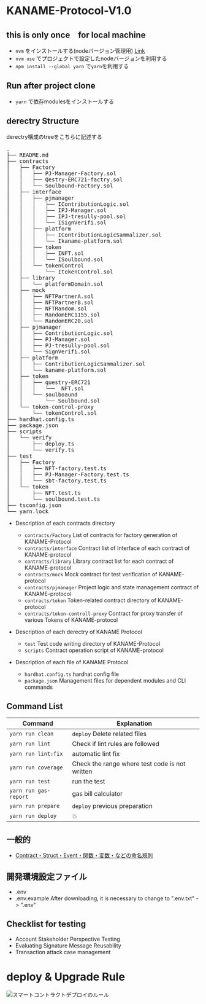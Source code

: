# KANAME-Protocol-V1.0

## this is only once　for local machine
- `nvm` をインストールする(nodeバージョン管理用) [Link](https://github.com/nvm-sh/nvm)
- `nvm use` でプロジェクトで設定したnodeバージョンを利用する
- `npm install --global yarn` で`yarn`を利用する

## Run after project clone
- `yarn` で依存modulesをインストールする

## derectry Structure
derectry構成のtreeをこちらに記述する
<pre>
.
├── README.md
├── contracts
│   ├── Factory
│   │   ├── PJ-Manager-Factory.sol
│   │   ├── Qestry-ERC721-factry.sol
│   │   └── Soulbound-Factory.sol
│   ├── interface
│   │   ├── pjmanager
│   │   │   ├── IContributionLogic.sol
│   │   │   ├── IPJ-Manager.sol
│   │   │   ├── IPJ-tresully-pool.sol
│   │   │   └── ISignVerifi.sol
│   │   ├── platform
│   │   │   ├── IContributionLogicSammalizer.sol
│   │   │   └── Ikaname-platform.sol
│   │   ├── token
│   │   │   ├── INFT.sol
│   │   │   └── ISoulbound.sol
│   │   └── tokenControl
│   │       └── ItokenControl.sol
│   ├── library
│   │   └── platformDomain.sol
│   ├── mock
│   │   ├── NFTPartnerA.sol
│   │   ├── NFTPartnerB.sol
│   │   ├── NFTRandom.sol
│   │   ├── RandomERC1155.sol
│   │   └── RandomERC20.sol
│   ├── pjmanager
│   │   ├── ContributionLogic.sol
│   │   ├── PJ-Manager.sol
│   │   ├── PJ-tresully-pool.sol
│   │   └── SignVerifi.sol
│   ├── platform
│   │   ├── ContributionLogicSammalizer.sol
│   │   └── kaname-platform.sol
│   ├── token
│   │   ├── questry-ERC721
│   │   │   └──  NFT.sol
│   │   └── soulboaund
│   │       └── Soulbound.sol
│   └── token-control-proxy
│       └── tokenControl.sol
├── hardhat.config.ts
├── package.json
├── scripts
│   └── verify
│       ├── deploy.ts
│       └── verify.ts
├── test
│   ├── Factory
│   │   ├── NFT-factory.test.ts
│   │   ├── PJ-Manager-Factory.test.ts
│   │   └── sbt-factory.test.ts
│   └── token
│       ├── NFT.test.ts
│       └── soulbound.test.ts
├── tsconfig.json
└── yarn.lock
</pre>

- Description of each contracts directory
   + `contracts/Factory`   List of contracts for factory generation of KANAME-Protocol
   + `contracts/interface` Contract list of Interface of each contract of KANAME-protocol
   + `contracts/library`   Library contract list for each contract of KANAME-protocol
   + `contracts/mock`      Mock contract for test verification of KANAME-protocol 
   + `contracts/pjmanager` Project logic and state management contract of KANAME-protocol 
   + `contracts/token`     Token-related contract directory of KANAME-protocol
   + `contracts/token-controll-proxy` Contract for proxy transfer of various Tokens of KANAME-protocol

- Description of each derectry of KANAME Protocol
   + `test`    Test code writing directory of KANAME-Protocol
   + `scripts` Contract operation script of KANAME-protocol

- Description of each file of KANAME Protocol
   + `hardhat.config.ts`  hardhat config file
   + `package.json`       Management files for dependent modules and CLI commands    



## Command List
|Command|Explanation|
|-|-|
|`yarn run clean`|`deploy` Delete related files|
|`yarn run lint`|Check if lint rules are followed|
|`yarn run lint:fix`|automatic lint fix|
|`yarn run coverage`|Check the range where test code is not written|
|`yarn run test`|run the test|
|`yarn run gas-report`|gas bill calculator|
|`yarn run prepare`|`deploy` previous preparation|
|`yarn run deploy`|:boom:|

## 一般的
- [Contract・Struct・Event・関数・変数・などの命名規則](https://github.com/0xcert/solidity-style-guide)

## 開発環境設定ファイル
- .env
- .env.example
After downloading, it is necessary to change to ".env.txt" -> ".env"

## Checklist for testing
-  Account Stakeholder Perspective Testing
-  Evaluating Signature Message Reusability
-  Transaction attack case management

# deploy & Upgrade Rule

![スマートコントラクトデプロイのルール]( "")